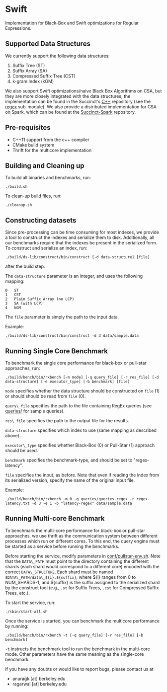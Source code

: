 # Swift

Implementation for Black-Box and Swift optimizations for Regular Expressions.

## Supported Data Structures

We currently support the following data structures:

1. Suffix Tree (ST)
2. Suffix Array (SA)
3. Compressed Suffix Tree (CST)
4. k-gram Index (kGM)

We also support Swift optimizations/naive Black Box Algorithms on CSA, but they are more closely
integrated with the data structures; the implementation can be found in the 
Succinct's [C++](https://github.com/amplab/succinct-cpp) repository (see the 
[regex](https://github.com/amplab/succinct-cpp/tree/master/core/include/regex)
sub-module). We also provide a distributed implementation for CSA on Spark, which
can be found at the [Succinct-Spark](https://github.com/amplab/succinct) repository.

## Pre-requisites

* C++11 support from the c++ compiler
* CMake build system
* Thrift for the multicore implementation

## Building and Cleaning up

To build all binaries and benchmarks, run:

```
./build.sh
```

To clean-up build files, run:

```
./cleanup.sh
```

## Constructing datasets

Since pre-processing can be time consuming for most indexes, we provide a tool
to construct the indexes and serialize them to disk. Additionally, all our 
benchmarks require that the indexes be present in the serialized form. To 
construct and serialize an index, run:

```
./build/ds-lib/construct/bin/construct [-d data-structure] [file]
```

after the build step.

The `data-structure` parameter is an integer, and uses the following mapping:

```
0   ST
1   CST
2   Plain Suffix Array (no LCP)
3   SA (with LCP)
4   kGM
```

The `file` parameter is simply the path to the input data.

Example:
```
./build/ds-lib/construct/bin/construct -d 3 data/sample.data
```

## Running Single Core Benchmark

To benchmark the single core performance for black-box or pull-star approaches, 
run:

```
./build/bench/bin/rxbench [-m mode] [-q query_file] [-r res_file] [-d data-structure] [-e executor_type] [-b benchmark] [file]
```

`mode` specifies whether the data structure should be constructed on `file` (1) 
or should should be read from `file` (0).

`query\_file` specifies the path to the file containing RegEx queries (see 
[queries/](queries/) for sample queries).

`res\_file` specifies the path to the output file for the results.

`data-structure` specifies which index to use (same mapping as described above).

`executor\_type` specifies whether Black-Box (0) or Pull-Star (1) approach 
should be used.

`benchmark` specifies the benchmark-type, and should be set to "regex-latency".

`file` specifies the input, as before. Note that even if reading the index from
its serialized version, specify the name of the original input file.

Example:
```
./build/bench/bin/rxbench -m 0 -q queries/queries.regex -r regex-latency.txt -d 3 -e 1 -b "latency-regex" data/sample.data
```

## Running Multi-core Benchmark

To benchmark the multi-core performance for black-box or pull-star approaches,
we use thrift as the communication system between different processes which run
on different cores. To this end, the query engine must be started as a service
before running the benchmarks.

Before starting the service, modify parameters in [conf/pullstar-env.sh](conf/pullstar-env.sh).
Note that the `DATA\_PATH` must point to the directory containing the different
shards (each shard would correspond to a different core) encoded with the 
correct `DATA\_STRUCTURE`. Each shard must be named 
`$DATA\_PATH/data\_${i}.${suffix}`, where ${i} ranges from 0 to NUM\_SHARDS-1,
and ${suffix} is the suffix assigned to the serialized shard by the construct 
tool (e.g., `.st` for Suffix Trees, `.cst` for Compressed Suffix Trees, etc.).

To start the service, run:

```
./sbin/start-all.sh
```

Once the service is started, you can benchmark the multicore performance by 
running:

```
./build/bench/bin/rxbench -t [-q query_file] [-r res_file] [-b benchmark]
```

`-t` instructs the benchmark tool to run the benchmark in the multi-core mode.
Other parameters have the same meaning as the single-core benchmark.

If you have any doubts or would like to report bugs, please contact us at 
* anuragk [at] berkeley.edu
* ragarwal [at] berkeley.edu
